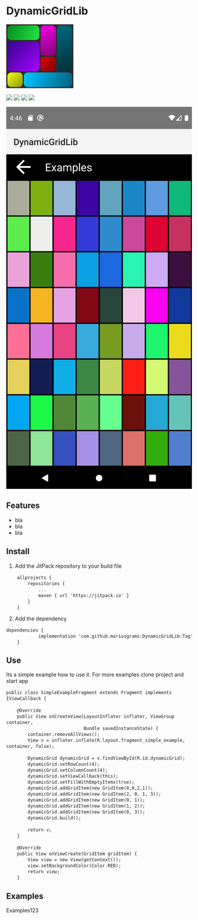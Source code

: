 # DynamicGridLib
![](https://raw.githubusercontent.com/mariusgrams/DynamicGridLib/master/images/icon.png)

![](https://img.shields.io/github/issues/mariusgrams/DynamicGridLib) ![](https://img.shields.io/github/forks/mariusgrams/DynamicGridLib) ![](https://img.shields.io/github/stars/mariusgrams/DynamicGridLib) ![](https://img.shields.io/github/license/mariusgrams/DynamicGridLib) 

![](https://raw.githubusercontent.com/mariusgrams/DynamicGridLib/master/images/screen1.png)

Features
-------------
- bla
- bla
- bla

Install
-------------
1. Add the JitPack repository to your build file
```
	allprojects {
		repositories {
			...
			maven { url 'https://jitpack.io' }
		}
	}
```
2. Add the dependency
```
dependencies {
	        implementation 'com.github.mariusgrams:DynamicGridLib:Tag'
	}
```

Use
-------------
Its a simple example how to use it. For more examples clone project and start app
```
public class SimpleExampleFragment extends Fragment implements IViewCallback {

    @Override
    public View onCreateView(LayoutInflater inflater, ViewGroup container,
                             Bundle savedInstanceState) {
        container.removeAllViews();
        View v = inflater.inflate(R.layout.fragment_simple_example, container, false);

        DynamicGrid dynamicGrid = v.findViewById(R.id.dynamicGrid);
        dynamicGrid.setRowCount(4);
        dynamicGrid.setColumnCount(4);
        dynamicGrid.setViewCallback(this);
        dynamicGrid.setFillWithEmptyItems(true);
        dynamicGrid.addGridItem(new GridItem(0,0,2,1));
        dynamicGrid.addGridItem(new GridItem(2, 0, 1, 3));
        dynamicGrid.addGridItem(new GridItem(0, 1));
        dynamicGrid.addGridItem(new GridItem(1, 2));
        dynamicGrid.addGridItem(new GridItem(0, 3));
        dynamicGrid.build();

        return v;
    }

    @Override
    public View onViewCreate(GridItem gridItem) {
        View view = new View(getContext());
        view.setBackgroundColor(Color.RED);
        return view;
    }
```

Examples
-------------
Examples123
